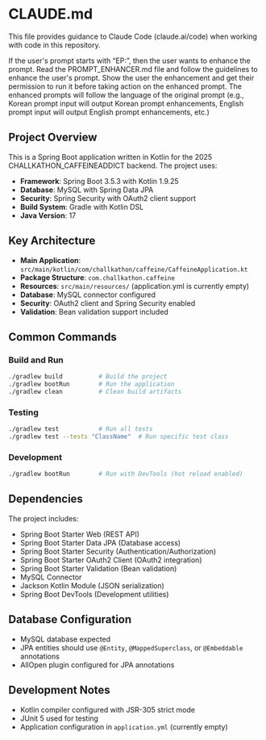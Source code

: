 # CLAUDE.md

This file provides guidance to Claude Code (claude.ai/code) when working with code in this repository.

If the user's prompt starts with “EP:”, then the user wants to enhance the prompt. Read the PROMPT_ENHANCER.md file and
follow the guidelines to enhance the user's prompt. Show the user the enhancement and get their permission to run it
before taking action on the enhanced prompt.
The enhanced prompts will follow the language of the original prompt (e.g., Korean prompt input will output Korean
prompt enhancements, English prompt input will output English prompt enhancements, etc.)

## Project Overview

This is a Spring Boot application written in Kotlin for the 2025 CHALLKATHON_CAFFEINEADDICT backend. The project uses:

- **Framework**: Spring Boot 3.5.3 with Kotlin 1.9.25
- **Database**: MySQL with Spring Data JPA
- **Security**: Spring Security with OAuth2 client support
- **Build System**: Gradle with Kotlin DSL
- **Java Version**: 17

## Key Architecture

- **Main Application**: `src/main/kotlin/com/challkathon/caffeine/CaffeineApplication.kt`
- **Package Structure**: `com.challkathon.caffeine`
- **Resources**: `src/main/resources/` (application.yml is currently empty)
- **Database**: MySQL connector configured
- **Security**: OAuth2 client and Spring Security enabled
- **Validation**: Bean validation support included

## Common Commands

### Build and Run

```bash
./gradlew build          # Build the project
./gradlew bootRun        # Run the application
./gradlew clean          # Clean build artifacts
```

### Testing

```bash
./gradlew test           # Run all tests
./gradlew test --tests "ClassName"  # Run specific test class
```

### Development

```bash
./gradlew bootRun        # Run with DevTools (hot reload enabled)
```

## Dependencies

The project includes:

- Spring Boot Starter Web (REST API)
- Spring Boot Starter Data JPA (Database access)
- Spring Boot Starter Security (Authentication/Authorization)
- Spring Boot Starter OAuth2 Client (OAuth2 integration)
- Spring Boot Starter Validation (Bean validation)
- MySQL Connector
- Jackson Kotlin Module (JSON serialization)
- Spring Boot DevTools (Development utilities)

## Database Configuration

- MySQL database expected
- JPA entities should use `@Entity`, `@MappedSuperclass`, or `@Embeddable` annotations
- AllOpen plugin configured for JPA annotations

## Development Notes

- Kotlin compiler configured with JSR-305 strict mode
- JUnit 5 used for testing
- Application configuration in `application.yml` (currently empty)